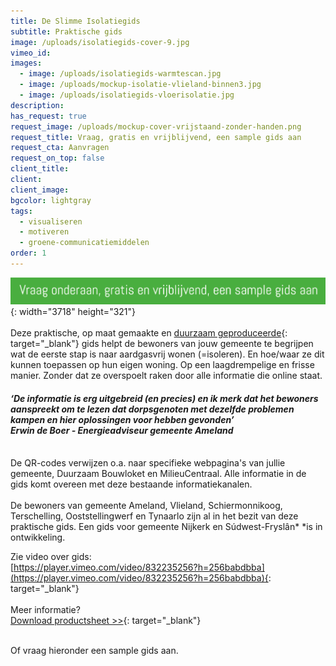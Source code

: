```yaml
---
title: De Slimme Isolatiegids
subtitle: Praktische gids
image: /uploads/isolatiegids-cover-9.jpg
vimeo_id:
images:
  - image: /uploads/isolatiegids-warmtescan.jpg
  - image: /uploads/mockup-isolatie-vlieland-binnen3.jpg
  - image: /uploads/isolatiegids-vloerisolatie.jpg
description:
has_request: true
request_image: /uploads/mockup-cover-vrijstaand-zonder-handen.png
request_title: Vraag, gratis en vrijblijvend, een sample gids aan
request_cta: Aanvragen
request_on_top: false
client_title:
client:
client_image:
bgcolor: lightgray
tags:
  - visualiseren
  - motiveren
  - groene-communicatiemiddelen
order: 1
---
```

![](/uploads/vraag-onderaan.png){: width="3718" height="321"}<br><br>Deze praktische, op maat gemaakte en&nbsp;[duurzaam geproduceerde](https://frisseplannen.nl/blogs/certificeringen/){: target="_blank"}&nbsp;gids helpt de bewoners van jouw gemeente te begrijpen wat de eerste stap is naar aardgasvrij wonen (=isoleren). En hoe/waar ze dit kunnen toepassen op hun eigen woning. Op een laagdrempelige en frisse manier. Zonder dat ze overspoelt raken door alle informatie die online staat.

#### *‘De informatie is erg uitgebreid (en precies) en ik merk dat het bewoners aanspreekt om te lezen dat dorpsgenoten met dezelfde problemen kampen en hier oplossingen voor hebben gevonden’<br>Erwin de Boer - Energieadviseur gemeente Ameland*

<br>De QR-codes verwijzen o.a. naar specifieke webpagina's van jullie gemeente, Duurzaam Bouwloket en MilieuCentraal. Alle informatie in de gids komt overeen met deze bestaande informatiekanalen.<br>​​​​​​<br>De bewoners van gemeente Ameland, Vlieland, Schiermonnikoog, Terschelling, Ooststellingwerf en Tynaarlo zijn al in het bezit van deze praktische gids. Een gids voor gemeente Nijkerk en Súdwest-Fryslân*&nbsp;*is in ontwikkeling.

Zie video over gids:&nbsp;<br>[https://player.vimeo.com/video/832235256?h=256babdbba](https://player.vimeo.com/video/832235256?h=256babdbba){: target="_blank"}<br><br>Meer informatie?&nbsp;<br>[Download productsheet &gt;&gt;](https://bit.ly/productsheetDSI){: target="_blank"}

<br>Of vraag hieronder een sample gids aan.